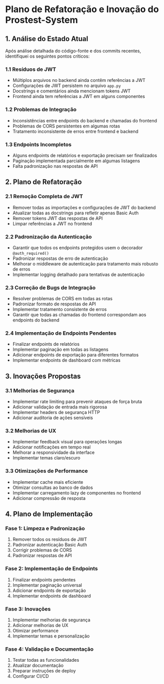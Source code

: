 # Plano de Refatoração e Inovação do Prostest-System

## 1. Análise do Estado Atual

Após análise detalhada do código-fonte e dos commits recentes, identifiquei os seguintes pontos críticos:

### 1.1 Resíduos de JWT
- Múltiplos arquivos no backend ainda contêm referências a JWT
- Configurações de JWT persistem no arquivo `app.py`
- Docstrings e comentários ainda mencionam tokens JWT
- Frontend ainda tem referências a JWT em alguns componentes

### 1.2 Problemas de Integração
- Inconsistências entre endpoints do backend e chamadas do frontend
- Problemas de CORS persistentes em algumas rotas
- Tratamento inconsistente de erros entre frontend e backend

### 1.3 Endpoints Incompletos
- Alguns endpoints de relatórios e exportação precisam ser finalizados
- Paginação implementada parcialmente em algumas listagens
- Falta padronização nas respostas de API

## 2. Plano de Refatoração

### 2.1 Remoção Completa de JWT
- Remover todas as importações e configurações de JWT do backend
- Atualizar todas as docstrings para refletir apenas Basic Auth
- Remover tokens JWT das respostas de API
- Limpar referências a JWT no frontend

### 2.2 Padronização da Autenticação
- Garantir que todos os endpoints protegidos usem o decorador `@auth_required()`
- Padronizar respostas de erro de autenticação
- Melhorar o middleware de autenticação para tratamento mais robusto de erros
- Implementar logging detalhado para tentativas de autenticação

### 2.3 Correção de Bugs de Integração
- Resolver problemas de CORS em todas as rotas
- Padronizar formato de respostas de API
- Implementar tratamento consistente de erros
- Garantir que todas as chamadas do frontend correspondam aos endpoints do backend

### 2.4 Implementação de Endpoints Pendentes
- Finalizar endpoints de relatórios
- Implementar paginação em todas as listagens
- Adicionar endpoints de exportação para diferentes formatos
- Implementar endpoints de dashboard com métricas

## 3. Inovações Propostas

### 3.1 Melhorias de Segurança
- Implementar rate limiting para prevenir ataques de força bruta
- Adicionar validação de entrada mais rigorosa
- Implementar headers de segurança HTTP
- Adicionar auditoria de ações sensíveis

### 3.2 Melhorias de UX
- Implementar feedback visual para operações longas
- Adicionar notificações em tempo real
- Melhorar a responsividade da interface
- Implementar temas claro/escuro

### 3.3 Otimizações de Performance
- Implementar cache mais eficiente
- Otimizar consultas ao banco de dados
- Implementar carregamento lazy de componentes no frontend
- Adicionar compressão de resposta

## 4. Plano de Implementação

### Fase 1: Limpeza e Padronização
1. Remover todos os resíduos de JWT
2. Padronizar autenticação Basic Auth
3. Corrigir problemas de CORS
4. Padronizar respostas de API

### Fase 2: Implementação de Endpoints
1. Finalizar endpoints pendentes
2. Implementar paginação universal
3. Adicionar endpoints de exportação
4. Implementar endpoints de dashboard

### Fase 3: Inovações
1. Implementar melhorias de segurança
2. Adicionar melhorias de UX
3. Otimizar performance
4. Implementar temas e personalização

### Fase 4: Validação e Documentação
1. Testar todas as funcionalidades
2. Atualizar documentação
3. Preparar instruções de deploy
4. Configurar CI/CD
